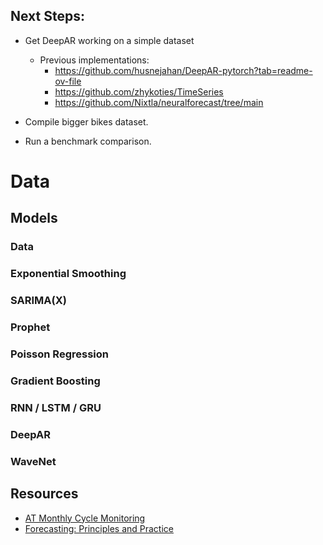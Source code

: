 ## Next Steps:

- Get DeepAR working on a simple dataset
    - Previous implementations:
        - https://github.com/husnejahan/DeepAR-pytorch?tab=readme-ov-file
        - https://github.com/zhykoties/TimeSeries
        - https://github.com/Nixtla/neuralforecast/tree/main

- Compile bigger bikes dataset.
- Run a benchmark comparison.

# Data

## Models

### Data

### Exponential Smoothing

### SARIMA(X)

### Prophet

### Poisson Regression

### Gradient Boosting

### RNN / LSTM / GRU

### DeepAR

### WaveNet

## Resources

- [AT Monthly Cycle Monitoring](https://at.govt.nz/cycling-walking/research-monitoring/monthly-cycle-monitoring)
- [Forecasting: Principles and Practice](https://otexts.com/fpp3/)
